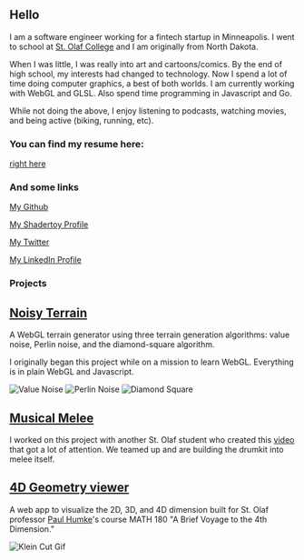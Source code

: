 ## Hello

I am a software engineer working for a fintech startup in Minneapolis. I went to school at [St. Olaf College](https://wp.stolaf.edu/) and I am originally from North Dakota.

When I was little, I was really into art and cartoons/comics. By the end of high school, my interests had changed to technology. Now I spend a lot of time doing computer graphics, a best of both worlds. I am currently working with WebGL and GLSL. Also spend time programming in Javascript and Go.

While not doing the above, I enjoy listening to podcasts, watching movies, and being active (biking, running, etc).

### You can find my resume here:

[right here](http://petersbob.github.io/Joseph_Peterson_Resume.pdf)

### And some links

[My Github](https://github.com/petersbob)

[My Shadertoy Profile](https://www.shadertoy.com/user/jope246)

[My Twitter](https://twitter.com/petersbob3)

[My LinkedIn Profile](https://www.linkedin.com/in/joecpeterson)

### Projects
## [Noisy Terrain](https://github.com/petersbob/noisy-terrain)

A WebGL terrain generator using three terrain generation algorithms: value noise, Perlin noise, and the diamond-square algorithm.

I originally began this project while on a mission to learn WebGL. Everything is in plain WebGL and Javascript.

![Value Noise](http://petersbob.github.io/images/value-noise2.png)
![Perlin Noise](http://petersbob.github.io/images/perlin-noise2.png)
![Diamond Square](http://petersbob.github.io/images/diamond-square2.png)

## [Musical Melee](https://github.com/petersbob/MusicalMelee)

I worked on this project with another St. Olaf student who created this [video](https://www.youtube.com/watch?v=D1wLshtOWsg) that got a lot of attention. We teamed up and are building the drumkit into melee itself.

## [4D Geometry viewer](https://github.com/StoDevX/humke-4d-geometry)

A web app to visualize the 2D, 3D, and 4D dimension built for St. Olaf professor [Paul Humke](https://www.stolaf.edu/people/humke/)'s course MATH 180 "A Brief Voyage to the 4th Dimension."

![Klein Cut Gif](http://petersbob.github.io/images/april_klein_2.gif)
